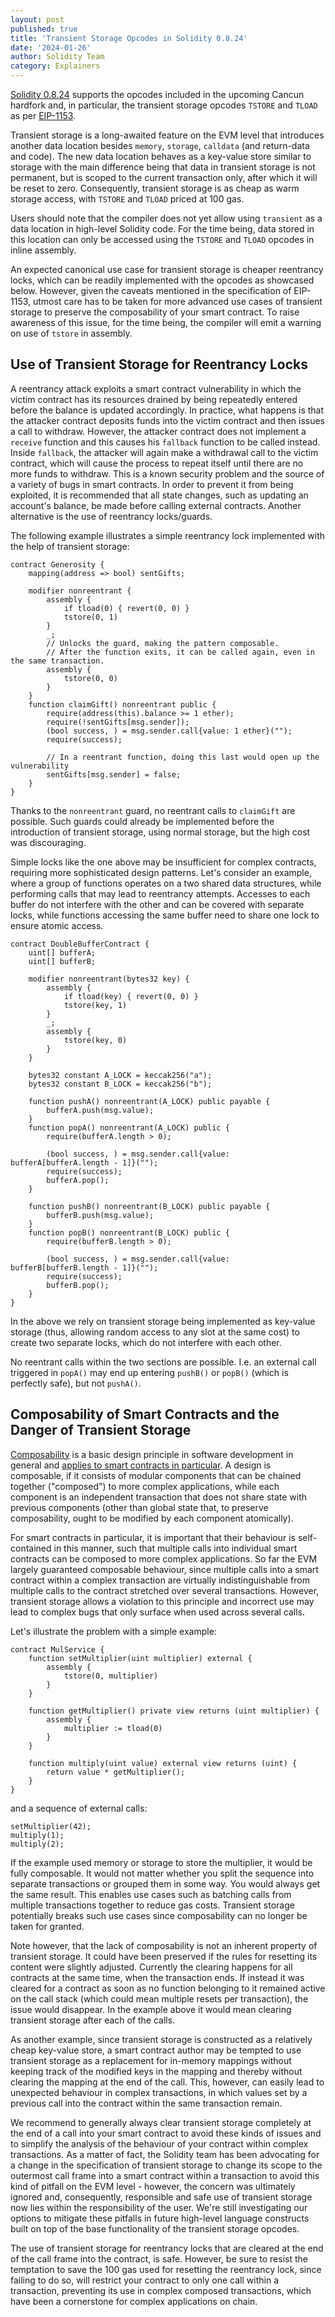 ```yaml
---
layout: post
published: true
title: 'Transient Storage Opcodes in Solidity 0.8.24'
date: '2024-01-26'
author: Solidity Team
category: Explainers
---
```


[Solidity 0.8.24](https://soliditylang.org/blog/2024/01/26-solidity-0.8.24-release-announcement) supports the opcodes included in the upcoming Cancun hardfork and, in particular, the transient storage opcodes `TSTORE` and `TLOAD` as per [EIP-1153](https://eips.ethereum.org/EIPS/eip-1153).

Transient storage is a long-awaited feature on the EVM level that introduces another data location besides `memory`, `storage`, `calldata` (and return-data and code).
The new data location behaves as a key-value store similar to storage with the main difference being that data in transient storage is not permanent, but is scoped to the current transaction only, after which it will be reset to zero.
Consequently, transient storage is as cheap as warm storage access, with `TSTORE` and `TLOAD` priced at 100 gas.

Users should note that the compiler does not yet allow using `transient` as a data location in high-level Solidity code.
For the time being, data stored in this location can only be accessed using the `TSTORE` and `TLOAD` opcodes in inline assembly.

An expected canonical use case for transient storage is cheaper reentrancy locks, which can be readily implemented with the opcodes as showcased below.
However, given the caveats mentioned in the specification of EIP-1153, utmost care has to be taken for more advanced use cases of transient storage to preserve the composability of your smart contract.
To raise awareness of this issue, for the time being, the compiler will emit a warning on use of `tstore` in assembly.

## Use of Transient Storage for Reentrancy Locks

A reentrancy attack exploits a smart contract vulnerability in which the victim contract has its resources drained by being repeatedly entered before the balance is updated accordingly.
In practice, what happens is that the attacker contract deposits funds into the victim contract and then issues a call to withdraw.
However, the attacker contract does not implement a `receive` function and this causes his ``fallback`` function to be called instead.
Inside ``fallback``, the attacker will again make a withdrawal call to the victim contract, which will cause the process to repeat itself until there are no more funds to withdraw.
This is a known security problem and the source of a variety of bugs in smart contracts.
In order to prevent it from being exploited, it is recommended that all state changes, such as updating an account's balance, be made before calling external contracts.
Another alternative is the use of reentrancy locks/guards.

The following example illustrates a simple reentrancy lock implemented with the help of transient storage:

```solidity
contract Generosity {
    mapping(address => bool) sentGifts;

    modifier nonreentrant {
        assembly {
            if tload(0) { revert(0, 0) }
            tstore(0, 1)
        }
        _;
        // Unlocks the guard, making the pattern composable.
        // After the function exits, it can be called again, even in the same transaction.
        assembly {
            tstore(0, 0)
        }
    }
    function claimGift() nonreentrant public {
        require(address(this).balance >= 1 ether);
        require(!sentGifts[msg.sender]);
        (bool success, ) = msg.sender.call{value: 1 ether}("");
        require(success);

        // In a reentrant function, doing this last would open up the vulnerability
        sentGifts[msg.sender] = false;
    }
}
```

Thanks to the `nonreentrant` guard, no reentrant calls to `claimGift` are possible.
Such guards could already be implemented before the introduction of transient storage, using normal storage, but the high cost was discouraging.

Simple locks like the one above may be insufficient for complex contracts, requiring more sophisticated design patterns.
Let's consider an example, where a group of functions operates on a two shared data structures, while performing calls that may lead to reentrancy attempts.
Accesses to each buffer do not interfere with the other and can be covered with separate locks, while functions accessing the same buffer need to share one lock to ensure atomic access.

```solidity
contract DoubleBufferContract {
    uint[] bufferA;
    uint[] bufferB;

    modifier nonreentrant(bytes32 key) {
        assembly {
            if tload(key) { revert(0, 0) }
            tstore(key, 1)
        }
        _;
        assembly {
            tstore(key, 0)
        }
    }

    bytes32 constant A_LOCK = keccak256("a");
    bytes32 constant B_LOCK = keccak256("b");

    function pushA() nonreentrant(A_LOCK) public payable {
        bufferA.push(msg.value);
    }
    function popA() nonreentrant(A_LOCK) public {
        require(bufferA.length > 0);

        (bool success, ) = msg.sender.call{value: bufferA[bufferA.length - 1]}("");
        require(success);
        bufferA.pop();
    }

    function pushB() nonreentrant(B_LOCK) public payable {
        bufferB.push(msg.value);
    }
    function popB() nonreentrant(B_LOCK) public {
        require(bufferB.length > 0);

        (bool success, ) = msg.sender.call{value: bufferB[bufferB.length - 1]}("");
        require(success);
        bufferB.pop();
    }
}
```

In the above we rely on transient storage being implemented as key-value storage (thus, allowing random access to any slot at the same cost) to create two separate locks, which do not interfere with each other.

No reentrant calls within the two sections are possible. I.e. an external call triggered in `popA()` may end up entering `pushB()` or `popB()` (which is perfectly safe), but not `pushA()`.


## Composability of Smart Contracts and the Danger of Transient Storage

[Composability](https://en.wikipedia.org/wiki/Composability) is a basic design principle in software development in general and [applies to smart contracts in particular](https://ethereum.org/developers/docs/smart-contracts/composability).
A design is composable, if it consists of modular components that can be chained together ("composed") to more complex applications, while each component is an independent transaction that does not share state with previous components (other than global state that, to preserve composability, ought to be modified by each component atomically).

For smart contracts in particular, it is important that their behaviour is self-contained in this manner, such that multiple calls into individual smart contracts can be composed to more complex applications.
So far the EVM largely guaranteed composable behaviour, since multiple calls into a smart contract within a complex transaction are virtually indistinguishable from multiple calls to the contract stretched over several transactions.
However, transient storage allows a violation to this principle and incorrect use may lead to complex bugs that only surface when used across several calls.

Let's illustrate the problem with a simple example:

```solidity
contract MulService {
    function setMultiplier(uint multiplier) external {
        assembly {
            tstore(0, multiplier)
        }
    }

    function getMultiplier() private view returns (uint multiplier) {
        assembly {
            multiplier := tload(0)
        }
    }

    function multiply(uint value) external view returns (uint) {
        return value * getMultiplier();
    }
}
```

and a sequence of external calls:
```solidity
setMultiplier(42);
multiply(1);
multiply(2);
```

If the example used memory or storage to store the multiplier, it would be fully composable.
It would not matter whether you split the sequence into separate transactions or grouped them in some way.
You would always get the same result.
This enables use cases such as batching calls from multiple transactions together to reduce gas costs.
Transient storage potentially breaks such use cases since composability can no longer be taken for granted.

Note however, that the lack of composability is not an inherent property of transient storage.
It could have been preserved if the rules for resetting its content were slightly adjusted.
Currently the clearing happens for all contracts at the same time, when the transaction ends.
If instead it was cleared for a contract as soon as no function belonging to it remained active on the call stack (which could mean multiple resets per transaction), the issue would disappear.
In the example above it would mean clearing transient storage after each of the calls.

As another example, since transient storage is constructed as a relatively cheap key-value store, a smart contract author may be tempted to use transient storage as a replacement for in-memory mappings without keeping track of the modified keys in the mapping and thereby without clearing the mapping at the end of the call.
This, however, can easily lead to unexpected behaviour in complex transactions, in which values set by a previous call into the contract within the same transaction remain.

We recommend to generally always clear transient storage completely at the end of a call into your smart contract to avoid these kinds of issues and to simplify the analysis of the behaviour of your contract within complex transactions.
As a matter of fact, the Solidity team has been advocating for a change in the specification of transient storage to change its scope to the outermost call frame into a smart contract within a transaction to avoid this kind of pitfall on the EVM level - however, the concern was ultimately ignored and, consequently, responsible and safe use of transient storage now lies within the responsibility of the user.
We're still investigating our options to mitigate these pitfalls in future high-level language constructs built on top of the base functionality of the transient storage opcodes.

The use of transient storage for reentrancy locks that are cleared at the end of the call frame into the contract, is safe.
However, be sure to resist the temptation to save the 100 gas used for resetting the reentrancy lock, since failing to do so, will restrict your contract to only one call within a transaction, preventing its use in complex composed transactions, which have been a cornerstone for complex applications on chain.
